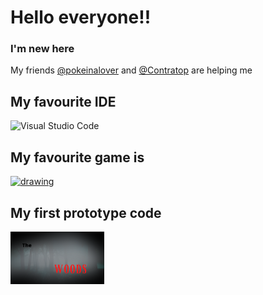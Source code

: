 # Hello everyone!!

### I'm new here
My friends [@pokeinalover][pokeinaloverprofile] and [@Contratop][contratoprofile] are helping me



## My favourite IDE

![Visual Studio Code](https://img.shields.io/badge/Visual%20Studio%20Code-0078d7.svg?style=for-the-badge&logo=visual-studio-code&logoColor=white)

## My favourite game is 
[<img src="https://cdn.akamai.steamstatic.com/steam/apps/537110/header.jpg?t=1606327789" alt="drawing" width="150"/>](https://store.steampowered.com/app/537110/Angels_of_Death/)


## My first prototype code
[<img src="https://github.com/okamikira/okamikira/blob/main/The.png?raw=true" alt="drawing" width="150"/>](https://github.com/okamikira/the-woods)





<!--
**Okamikira/okamikira** is a ✨ _special_ ✨ repository because its `README.md` (this file) appears on your GitHub profile.

Here are some ideas to get you started:

- 🔭 I’m currently working on ...
- 🌱 I’m currently learning ...
- 👯 I’m looking to collaborate on ...
- 🤔 I’m looking for help with ...
- 💬 Ask me about ...
- 📫 How to reach me: ...
- 😄 Pronouns: ...
- ⚡ Fun fact: ...
-->


[pokeinaloverprofile]: https://github.com/pokeinalover
[contratoprofile]: https://github.com/contratop